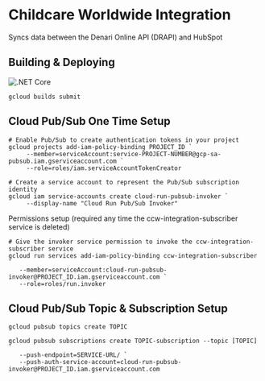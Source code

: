 # Childcare Worldwide Integration
Syncs data between the Denari Online API (DRAPI) and HubSpot

## Building & Deploying
![.NET Core](https://github.com/justinschoonover/ChildcareWorldwideIntegration/workflows/.NET%20Core/badge.svg)
```
gcloud builds submit
```

## Cloud Pub/Sub One Time Setup
```
# Enable Pub/Sub to create authentication tokens in your project
gcloud projects add-iam-policy-binding PROJECT_ID `
     --member=serviceAccount:service-PROJECT-NUMBER@gcp-sa-pubsub.iam.gserviceaccount.com `
     --role=roles/iam.serviceAccountTokenCreator

# Create a service account to represent the Pub/Sub subscription identity
gcloud iam service-accounts create cloud-run-pubsub-invoker `
     --display-name "Cloud Run Pub/Sub Invoker"
```

Permissions setup (required any time the ccw-integration-subscriber service is deleted)
```
# Give the invoker service permission to invoke the ccw-integration-subscriber service
gcloud run services add-iam-policy-binding ccw-integration-subscriber `
   --member=serviceAccount:cloud-run-pubsub-invoker@PROJECT_ID.iam.gserviceaccount.com `
   --role=roles/run.invoker
```

## Cloud Pub/Sub Topic & Subscription Setup
```
gcloud pubsub topics create TOPIC

gcloud pubsub subscriptions create TOPIC-subscription --topic [TOPIC] `
   --push-endpoint=SERVICE-URL/ `
   --push-auth-service-account=cloud-run-pubsub-invoker@PROJECT_ID.iam.gserviceaccount.com
```
